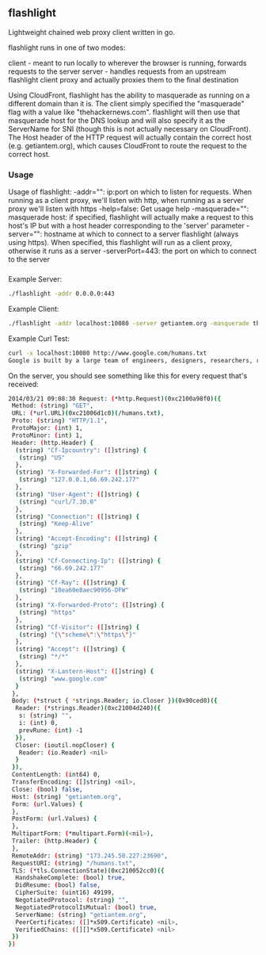 ## flashlight

Lightweight chained web proxy client written in go.

flashlight runs in one of two modes:

client - meant to run locally to wherever the browser is running, forwards requests to the server
server - handles requests from an upstream flashlight client proxy and actually proxies them to the final destination

Using CloudFront, flashlight has the ability to masquerade as running on a different domain than it is.  The client simply
specified the "masquerade" flag with a value like "thehackernews.com".  flashlight will then use that masquerade host for
the DNS lookup and will also specify it as the ServerName for SNI (though this is not actually necessary on CloudFront).
The Host header of the HTTP request will actually contain the correct host (e.g. getiantem.org), which causes CloudFront
to route the request to the correct host.

### Usage

Usage of flashlight:
  -addr="": ip:port on which to listen for requests.  When running as a client proxy, we'll listen with http, when running as a server proxy we'll listen with https
  -help=false: Get usage help
  -masquerade="": masquerade host: if specified, flashlight will actually make a request to this host's IP but with a host header corresponding to the 'server' parameter
  -server="": hostname at which to connect to a server flashlight (always using https).  When specified, this flashlight will run as a client proxy, otherwise it runs as a server
  -serverPort=443: the port on which to connect to the server

###

Example Server:

```bash
./flashlight -addr 0.0.0.0:443
```

Example Client:

```bash
./flashlight -addr localhost:10080 -server getiantem.org -masquerade thehackernews.com
```

Example Curl Test:

```bash
curl -x localhost:10080 http://www.google.com/humans.txt
Google is built by a large team of engineers, designers, researchers, robots, and others in many different sites across the globe. It is updated continuously, and built with more tools and technologies than we can shake a stick at. If you'd like to help us out, see google.com/careers.
```

On the server, you should see something like this for every request that's received:
```bash
2014/03/21 09:08:30 Request: (*http.Request)(0xc2100a98f0)({
 Method: (string) "GET",
 URL: (*url.URL)(0xc21006d1c0)(/humans.txt),
 Proto: (string) "HTTP/1.1",
 ProtoMajor: (int) 1,
 ProtoMinor: (int) 1,
 Header: (http.Header) {
  (string) "Cf-Ipcountry": ([]string) {
   (string) "US"
  },
  (string) "X-Forwarded-For": ([]string) {
   (string) "127.0.0.1,66.69.242.177"
  },
  (string) "User-Agent": ([]string) {
   (string) "curl/7.30.0"
  },
  (string) "Connection": ([]string) {
   (string) "Keep-Alive"
  },
  (string) "Accept-Encoding": ([]string) {
   (string) "gzip"
  },
  (string) "Cf-Connecting-Ip": ([]string) {
   (string) "66.69.242.177"
  },
  (string) "Cf-Ray": ([]string) {
   (string) "10ea60e8aec90956-DFW"
  },
  (string) "X-Forwarded-Proto": ([]string) {
   (string) "https"
  },
  (string) "Cf-Visitor": ([]string) {
   (string) "{\"scheme\":\"https\"}"
  },
  (string) "Accept": ([]string) {
   (string) "*/*"
  },
  (string) "X-Lantern-Host": ([]string) {
   (string) "www.google.com"
  }
 },
 Body: (*struct { *strings.Reader; io.Closer })(0x90ced0)({
  Reader: (*strings.Reader)(0xc21004d240)({
   s: (string) "",
   i: (int) 0,
   prevRune: (int) -1
  }),
  Closer: (ioutil.nopCloser) {
   Reader: (io.Reader) <nil>
  }
 }),
 ContentLength: (int64) 0,
 TransferEncoding: ([]string) <nil>,
 Close: (bool) false,
 Host: (string) "getiantem.org",
 Form: (url.Values) {
 },
 PostForm: (url.Values) {
 },
 MultipartForm: (*multipart.Form)(<nil>),
 Trailer: (http.Header) {
 },
 RemoteAddr: (string) "173.245.50.227:23690",
 RequestURI: (string) "/humans.txt",
 TLS: (*tls.ConnectionState)(0xc210052cc0)({
  HandshakeComplete: (bool) true,
  DidResume: (bool) false,
  CipherSuite: (uint16) 49199,
  NegotiatedProtocol: (string) "",
  NegotiatedProtocolIsMutual: (bool) true,
  ServerName: (string) "getiantem.org",
  PeerCertificates: ([]*x509.Certificate) <nil>,
  VerifiedChains: ([][]*x509.Certificate) <nil>
 })
})
```